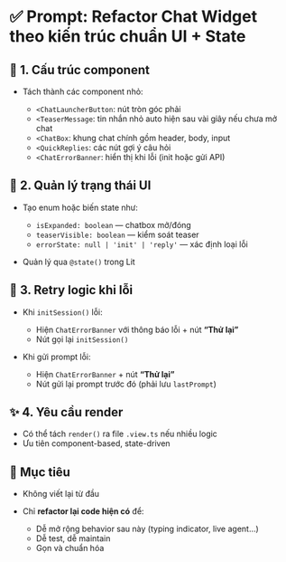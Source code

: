# ✅ Prompt: Refactor Chat Widget theo kiến trúc chuẩn UI + State

## 🧩 1. Cấu trúc component

- Tách thành các component nhỏ:

  - `<ChatLauncherButton`: nút tròn góc phải
  - `<TeaserMessage`: tin nhắn nhỏ auto hiện sau vài giây nếu chưa mở chat
  - `<ChatBox`: khung chat chính gồm header, body, input
  - `<QuickReplies`: các nút gợi ý câu hỏi
  - `<ChatErrorBanner`: hiển thị khi lỗi (init hoặc gửi API)

## 🧠 2. Quản lý trạng thái UI

- Tạo enum hoặc biến state như:

  - `isExpanded: boolean` — chatbox mở/đóng
  - `teaserVisible: boolean` — kiểm soát teaser
  - `errorState: null | 'init' | 'reply'` — xác định loại lỗi

- Quản lý qua `@state()` trong Lit

## 🔁 3. Retry logic khi lỗi

- Khi `initSession()` lỗi:

  - Hiện `ChatErrorBanner` với thông báo lỗi + nút **“Thử lại”**
  - Nút gọi lại `initSession()`

- Khi gửi prompt lỗi:

  - Hiện `ChatErrorBanner` + nút **“Thử lại”**
  - Nút gửi lại prompt trước đó (phải lưu `lastPrompt`)

## ✨ 4. Yêu cầu render

- Có thể tách `render()` ra file `.view.ts` nếu nhiều logic
- Ưu tiên component-based, state-driven

## 📌 Mục tiêu

- Không viết lại từ đầu
- Chỉ **refactor lại code hiện có** để:

  - Dễ mở rộng behavior sau này (typing indicator, live agent…)
  - Dễ test, dễ maintain
  - Gọn và chuẩn hóa
